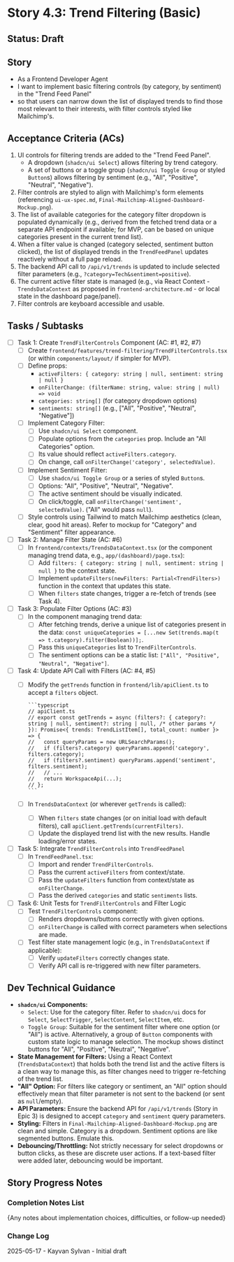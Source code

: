 # Story 4.3: Trend Filtering (Basic)

## Status: Draft

## Story

- As a Frontend Developer Agent
- I want to implement basic filtering controls (by category, by sentiment) in the "Trend Feed Panel"
- so that users can narrow down the list of displayed trends to find those most relevant to their interests, with filter controls styled like Mailchimp's.

## Acceptance Criteria (ACs)

1. UI controls for filtering trends are added to the "Trend Feed Panel".
    - A dropdown (`shadcn/ui Select`) allows filtering by trend category.
    - A set of buttons or a toggle group (`shadcn/ui Toggle Group` or styled `Button`s) allows filtering by sentiment (e.g., "All", "Positive", "Neutral", "Negative").
2. Filter controls are styled to align with Mailchimp's form elements (referencing `ui-ux-spec.md`, `Final-Mailchimp-Aligned-Dashboard-Mockup.png`).
3. The list of available categories for the category filter dropdown is populated dynamically (e.g., derived from the fetched trend data or a separate API endpoint if available; for MVP, can be based on unique categories present in the current trend list).
4. When a filter value is changed (category selected, sentiment button clicked), the list of displayed trends in the `TrendFeedPanel` updates reactively without a full page reload.
5. The backend API call to `/api/v1/trends` is updated to include selected filter parameters (e.g., `?category=Tech&sentiment=positive`).
6. The current active filter state is managed (e.g., via React Context - `TrendsDataContext` as proposed in `frontend-architecture.md` - or local state in the dashboard page/panel).
7. Filter controls are keyboard accessible and usable.

## Tasks / Subtasks

- [ ] Task 1: Create `TrendFilterControls` Component (AC: #1, #2, #7)
  - [ ] Create `frontend/features/trend-filtering/TrendFilterControls.tsx` (or within `components/layout/` if simpler for MVP).
  - [ ] Define props:
    - `activeFilters: { category: string | null, sentiment: string | null }`
    - `onFilterChange: (filterName: string, value: string | null) => void`
    - `categories: string[]` (for category dropdown options)
    - `sentiments: string[]` (e.g., ["All", "Positive", "Neutral", "Negative"])
  - [ ] Implement Category Filter:
    - [ ] Use `shadcn/ui Select` component.
    - [ ] Populate options from the `categories` prop. Include an "All Categories" option.
    - [ ] Its value should reflect `activeFilters.category`.
    - [ ] On change, call `onFilterChange('category', selectedValue)`.
  - [ ] Implement Sentiment Filter:
    - [ ] Use `shadcn/ui Toggle Group` or a series of styled `Button`s.
    - [ ] Options: "All", "Positive", "Neutral", "Negative".
    - [ ] The active sentiment should be visually indicated.
    - [ ] On click/toggle, call `onFilterChange('sentiment', selectedValue)`. ("All" would pass `null`).
  - [ ] Style controls using Tailwind to match Mailchimp aesthetics (clean, clear, good hit areas). Refer to mockup for "Category" and "Sentiment" filter appearance.
- [ ] Task 2: Manage Filter State (AC: #6)
  - [ ] In `frontend/contexts/TrendsDataContext.tsx` (or the component managing trend data, e.g., `app/(dashboard)/page.tsx`):
    - [ ] Add `filters: { category: string | null, sentiment: string | null }` to the context state.
    - [ ] Implement `updateFilters(newFilters: Partial<TrendFilters>)` function in the context that updates this state.
    - [ ] When `filters` state changes, trigger a re-fetch of trends (see Task 4).
- [ ] Task 3: Populate Filter Options (AC: #3)
  - [ ] In the component managing trend data:
    - [ ] After fetching trends, derive a unique list of categories present in the data: `const uniqueCategories = [...new Set(trends.map(t => t.category).filter(Boolean))];`.
    - [ ] Pass this `uniqueCategories` list to `TrendFilterControls`.
    - [ ] The sentiment options can be a static list: `["All", "Positive", "Neutral", "Negative"]`.
- [ ] Task 4: Update API Call with Filters (AC: #4, #5)
  - [ ] Modify the `getTrends` function in `frontend/lib/apiClient.ts` to accept a `filters` object.

        ```typescript
        // apiClient.ts
        // export const getTrends = async (filters?: { category?: string | null, sentiment?: string | null, /* other params */ }): Promise<{ trends: TrendListItem[], total_count: number }> => {
        //   const queryParams = new URLSearchParams();
        //   if (filters?.category) queryParams.append('category', filters.category);
        //   if (filters?.sentiment) queryParams.append('sentiment', filters.sentiment);
        //   // ...
        //   return WorkspaceApi(...);
        // };
        ```

  - [ ] In `TrendsDataContext` (or wherever `getTrends` is called):
    - [ ] When `filters` state changes (or on initial load with default filters), call `apiClient.getTrends(currentFilters)`.
    - [ ] Update the displayed trend list with the new results. Handle loading/error states.
- [ ] Task 5: Integrate `TrendFilterControls` into `TrendFeedPanel`
  - [ ] In `TrendFeedPanel.tsx`:
    - [ ] Import and render `TrendFilterControls`.
    - [ ] Pass the current `activeFilters` from context/state.
    - [ ] Pass the `updateFilters` function from context/state as `onFilterChange`.
    - [ ] Pass the derived `categories` and static `sentiments` lists.
- [ ] Task 6: Unit Tests for `TrendFilterControls` and Filter Logic
  - [ ] Test `TrendFilterControls` component:
    - [ ] Renders dropdowns/buttons correctly with given options.
    - [ ] `onFilterChange` is called with correct parameters when selections are made.
  - [ ] Test filter state management logic (e.g., in `TrendsDataContext` if applicable):
    - [ ] Verify `updateFilters` correctly changes state.
    - [ ] Verify API call is re-triggered with new filter parameters.

## Dev Technical Guidance

- **`shadcn/ui` Components:**
  - `Select`: Use for the category filter. Refer to `shadcn/ui` docs for `Select`, `SelectTrigger`, `SelectContent`, `SelectItem`, etc.
  - `Toggle Group`: Suitable for the sentiment filter where one option (or "All") is active. Alternatively, a group of `Button` components with custom state logic to manage selection. The mockup shows distinct buttons for "All", "Positive", "Neutral", "Negative".
- **State Management for Filters:** Using a React Context (`TrendsDataContext`) that holds both the trend list and the active filters is a clean way to manage this, as filter changes need to trigger re-fetching of the trend list.
- **"All" Option:** For filters like category or sentiment, an "All" option should effectively mean that filter parameter is not sent to the backend (or sent as `null`/empty).
- **API Parameters:** Ensure the backend API for `/api/v1/trends` (Story in Epic 3) is designed to accept `category` and `sentiment` query parameters.
- **Styling:** Filters in `Final-Mailchimp-Aligned-Dashboard-Mockup.png` are clean and simple. Category is a dropdown. Sentiment options are like segmented buttons. Emulate this.
- **Debouncing/Throttling:** Not strictly necessary for select dropdowns or button clicks, as these are discrete user actions. If a text-based filter were added later, debouncing would be important.

## Story Progress Notes

### Completion Notes List

{Any notes about implementation choices, difficulties, or follow-up needed}

### Change Log

2025-05-17 - Kayvan Sylvan - Initial draft
